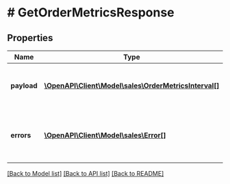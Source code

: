 # # GetOrderMetricsResponse

## Properties

Name | Type | Description | Notes
------------ | ------------- | ------------- | -------------
**payload** | [**\OpenAPI\Client\Model\sales\OrderMetricsInterval[]**](OrderMetricsInterval.md) | A set of order metrics, each scoped to a particular time interval. | [optional]
**errors** | [**\OpenAPI\Client\Model\sales\Error[]**](Error.md) | A list of error responses returned when a request is unsuccessful. | [optional]

[[Back to Model list]](../../README.md#models) [[Back to API list]](../../README.md#endpoints) [[Back to README]](../../README.md)
